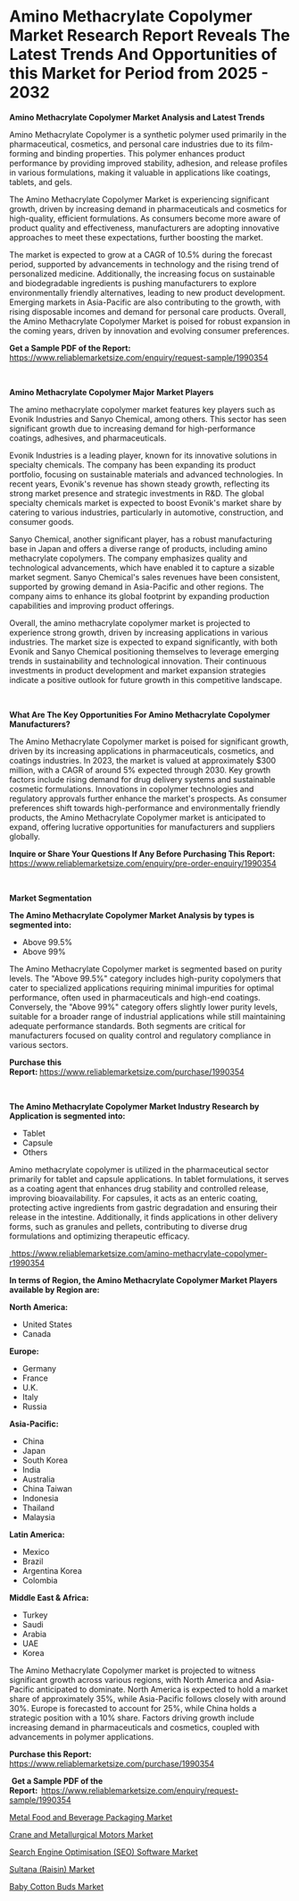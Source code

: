 <p><h1>Amino Methacrylate Copolymer Market Research Report Reveals The Latest Trends And Opportunities of this Market for Period from 2025 - 2032</h1></p><p><strong>Amino Methacrylate Copolymer Market Analysis and Latest Trends</strong></p>
<p><p>Amino Methacrylate Copolymer is a synthetic polymer used primarily in the pharmaceutical, cosmetics, and personal care industries due to its film-forming and binding properties. This polymer enhances product performance by providing improved stability, adhesion, and release profiles in various formulations, making it valuable in applications like coatings, tablets, and gels.</p><p>The Amino Methacrylate Copolymer Market is experiencing significant growth, driven by increasing demand in pharmaceuticals and cosmetics for high-quality, efficient formulations. As consumers become more aware of product quality and effectiveness, manufacturers are adopting innovative approaches to meet these expectations, further boosting the market. </p><p>The market is expected to grow at a CAGR of 10.5% during the forecast period, supported by advancements in technology and the rising trend of personalized medicine. Additionally, the increasing focus on sustainable and biodegradable ingredients is pushing manufacturers to explore environmentally friendly alternatives, leading to new product development. Emerging markets in Asia-Pacific are also contributing to the growth, with rising disposable incomes and demand for personal care products. Overall, the Amino Methacrylate Copolymer Market is poised for robust expansion in the coming years, driven by innovation and evolving consumer preferences.</p></p>
<p><strong>Get a Sample PDF of the Report:&nbsp;</strong> <a href="https://www.reliablemarketsize.com/enquiry/request-sample/1990354?utm_campaign=1897&utm_medium=2&utm_source=Github&utm_content=ia&utm_term=30012025&utm_id=amino-methacrylate-copolymer">https://www.reliablemarketsize.com/enquiry/request-sample/1990354</a></p>
<p>&nbsp;</p>
<p><strong>Amino Methacrylate Copolymer Major Market Players</strong></p>
<p><p>The amino methacrylate copolymer market features key players such as Evonik Industries and Sanyo Chemical, among others. This sector has seen significant growth due to increasing demand for high-performance coatings, adhesives, and pharmaceuticals.</p><p>Evonik Industries is a leading player, known for its innovative solutions in specialty chemicals. The company has been expanding its product portfolio, focusing on sustainable materials and advanced technologies. In recent years, Evonik's revenue has shown steady growth, reflecting its strong market presence and strategic investments in R&D. The global specialty chemicals market is expected to boost Evonik's market share by catering to various industries, particularly in automotive, construction, and consumer goods.</p><p>Sanyo Chemical, another significant player, has a robust manufacturing base in Japan and offers a diverse range of products, including amino methacrylate copolymers. The company emphasizes quality and technological advancements, which have enabled it to capture a sizable market segment. Sanyo Chemical's sales revenues have been consistent, supported by growing demand in Asia-Pacific and other regions. The company aims to enhance its global footprint by expanding production capabilities and improving product offerings.</p><p>Overall, the amino methacrylate copolymer market is projected to experience strong growth, driven by increasing applications in various industries. The market size is expected to expand significantly, with both Evonik and Sanyo Chemical positioning themselves to leverage emerging trends in sustainability and technological innovation. Their continuous investments in product development and market expansion strategies indicate a positive outlook for future growth in this competitive landscape.</p></p>
<p>&nbsp;</p>
<p><strong>What Are The Key Opportunities For Amino Methacrylate Copolymer Manufacturers?</strong></p>
<p><p>The Amino Methacrylate Copolymer market is poised for significant growth, driven by its increasing applications in pharmaceuticals, cosmetics, and coatings industries. In 2023, the market is valued at approximately $300 million, with a CAGR of around 5% expected through 2030. Key growth factors include rising demand for drug delivery systems and sustainable cosmetic formulations. Innovations in copolymer technologies and regulatory approvals further enhance the market's prospects. As consumer preferences shift towards high-performance and environmentally friendly products, the Amino Methacrylate Copolymer market is anticipated to expand, offering lucrative opportunities for manufacturers and suppliers globally.</p></p>
<p><strong>Inquire or Share Your Questions If Any Before Purchasing This Report:</strong> <a href="https://www.reliablemarketsize.com/enquiry/pre-order-enquiry/1990354?utm_campaign=1897&utm_medium=2&utm_source=Github&utm_content=ia&utm_term=30012025&utm_id=amino-methacrylate-copolymer">https://www.reliablemarketsize.com/enquiry/pre-order-enquiry/1990354</a></p>
<p>&nbsp;</p>
<p><strong>Market Segmentation</strong></p>
<p><strong>The Amino Methacrylate Copolymer Market Analysis by types is segmented into:</strong></p>
<p><ul><li>Above 99.5%</li><li>Above 99%</li></ul></p>
<p><p>The Amino Methacrylate Copolymer market is segmented based on purity levels. The "Above 99.5%" category includes high-purity copolymers that cater to specialized applications requiring minimal impurities for optimal performance, often used in pharmaceuticals and high-end coatings. Conversely, the "Above 99%" category offers slightly lower purity levels, suitable for a broader range of industrial applications while still maintaining adequate performance standards. Both segments are critical for manufacturers focused on quality control and regulatory compliance in various sectors.</p></p>
<p><strong>Purchase this Report:&nbsp;</strong><a href="https://www.reliablemarketsize.com/purchase/1990354?utm_campaign=1897&utm_medium=2&utm_source=Github&utm_content=ia&utm_term=30012025&utm_id=amino-methacrylate-copolymer">https://www.reliablemarketsize.com/purchase/1990354</a></p>
<p>&nbsp;</p>
<p><strong>The Amino Methacrylate Copolymer Market Industry Research by Application is segmented into:</strong></p>
<p><ul><li>Tablet</li><li>Capsule</li><li>Others</li></ul></p>
<p><p>Amino methacrylate copolymer is utilized in the pharmaceutical sector primarily for tablet and capsule applications. In tablet formulations, it serves as a coating agent that enhances drug stability and controlled release, improving bioavailability. For capsules, it acts as an enteric coating, protecting active ingredients from gastric degradation and ensuring their release in the intestine. Additionally, it finds applications in other delivery forms, such as granules and pellets, contributing to diverse drug formulations and optimizing therapeutic efficacy.</p></p>
<p><a href="https://www.reliablemarketsize.com/amino-methacrylate-copolymer-r1990354?utm_campaign=1897&utm_medium=2&utm_source=Github&utm_content=ia&utm_term=30012025&utm_id=amino-methacrylate-copolymer">&nbsp;https://www.reliablemarketsize.com/amino-methacrylate-copolymer-r1990354</a></p>
<p><strong>In terms of Region, the Amino Methacrylate Copolymer Market Players available by Region are:</strong></p>
<p>
    <p> <strong> North America: </strong>
        <ul>
            <li>United States</li>
            <li>Canada</li>
        </ul>
        </p> 
    <p> <strong> Europe: </strong>
        <ul>
            <li>Germany</li>
            <li>France</li>
            <li>U.K.</li>
            <li>Italy</li>
            <li>Russia</li>
        </ul>
        </p> 
    <p> <strong> Asia-Pacific: </strong>
        <ul>
            <li>China</li>
            <li>Japan</li>
            <li>South Korea</li>
            <li>India</li>
            <li>Australia</li>
            <li>China Taiwan</li>
            <li>Indonesia</li>
            <li>Thailand</li>
            <li>Malaysia</li>
        </ul>
        </p> 
    <p> <strong> Latin America: </strong>
        <ul>
            <li>Mexico</li>
            <li>Brazil</li>
            <li>Argentina Korea</li>
            <li>Colombia</li>
        </ul>
        </p> 
    <p> <strong> Middle East & Africa: </strong>
        <ul>
            <li>Turkey</li>
            <li>Saudi</li>
            <li>Arabia</li>
            <li>UAE</li>
            <li>Korea</li>
        </ul>
    </p>
    </p>
<p><p>The Amino Methacrylate Copolymer market is projected to witness significant growth across various regions, with North America and Asia-Pacific anticipated to dominate. North America is expected to hold a market share of approximately 35%, while Asia-Pacific follows closely with around 30%. Europe is forecasted to account for 25%, while China holds a strategic position with a 10% share. Factors driving growth include increasing demand in pharmaceuticals and cosmetics, coupled with advancements in polymer applications.</p></p>
<p><strong>Purchase this Report: </strong><a href="https://www.reliablemarketsize.com/purchase/1990354?utm_campaign=1897&utm_medium=2&utm_source=Github&utm_content=ia&utm_term=30012025&utm_id=amino-methacrylate-copolymer">https://www.reliablemarketsize.com/purchase/1990354</a></p>
<p>&nbsp;<strong>Get a Sample PDF of the Report:&nbsp;&nbsp;</strong><a href="https://www.reliablemarketsize.com/enquiry/request-sample/1990354?utm_campaign=1897&utm_medium=2&utm_source=Github&utm_content=ia&utm_term=30012025&utm_id=amino-methacrylate-copolymer">https://www.reliablemarketsize.com/enquiry/request-sample/1990354</a></p>
<p><strong></strong></p>
<p><p><a href="https://www.linkedin.com/pulse/comprehensive-growth-study-metal-food-beverage-packaging-market-mtghc?utm_campaign=1897&utm_medium=2&utm_source=Github&utm_content=ia&utm_term=30012025&utm_id=amino-methacrylate-copolymer">Metal Food and Beverage Packaging Market</a></p><p><a href="https://www.linkedin.com/pulse/based-recent-market-research-crane-metallurgical-motors-0asee?utm_campaign=1897&utm_medium=2&utm_source=Github&utm_content=ia&utm_term=30012025&utm_id=amino-methacrylate-copolymer">Crane and Metallurgical Motors Market</a></p><p><a href="https://www.linkedin.com/pulse/key-drivers-search-engine-optimisation-seo-software-market-jheqe?utm_campaign=1897&utm_medium=2&utm_source=Github&utm_content=ia&utm_term=30012025&utm_id=amino-methacrylate-copolymer">Search Engine Optimisation (SEO) Software Market</a></p><p><a href="https://www.linkedin.com/pulse/estimating-sultana-raisin-market-size-future-growth-n0wae?utm_campaign=1897&utm_medium=2&utm_source=Github&utm_content=ia&utm_term=30012025&utm_id=amino-methacrylate-copolymer">Sultana (Raisin) Market</a></p><p><a href="https://www.linkedin.com/pulse/complete-analysis-baby-cotton-buds-market-size-segments-ym7vc?utm_campaign=1897&utm_medium=2&utm_source=Github&utm_content=ia&utm_term=30012025&utm_id=amino-methacrylate-copolymer">Baby Cotton Buds Market</a></p></p>